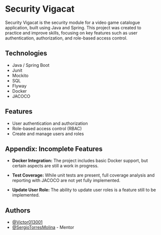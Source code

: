 
# Security Vigacat

Security Vigacat is the security module for a video game catalogue application, built using Java and Spring. This project was created to practice and improve skills, focusing on key features such as user authentication, authorization, and role-based access control.

## Technologies

- Java / Spring Boot
- Junit
- Mockito
- SQL
- Flyway
- Docker
- JACOCO

## Features

- User authentication and authorization
- Role-based access control (RBAC)
- Create and manage users and roles

## Appendix: Incomplete Features

- **Docker Integration:** The project includes basic Docker support, but certain aspects are still a work in progress.

- **Test Coverage:** While unit tests are present, full coverage analysis and reporting with JACOCO are not yet fully implemented.

- **Update User Role:** The ability to update user roles is a feature still to be implemented.
## Authors

- [@Victor013001](https://www.github.com/victor013001)
- [@SergioTorresMolina](https://www.github.com/SergioTorresMolina) - Mentor

